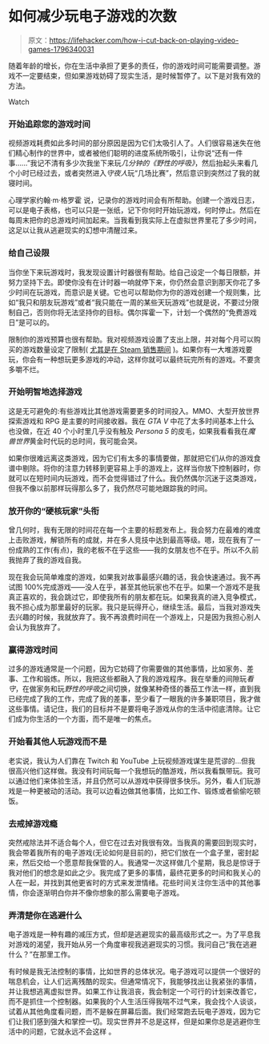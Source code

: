 # 如何减少玩电子游戏的次数

> 原文：<https://lifehacker.com/how-i-cut-back-on-playing-video-games-1796340031>

随着年龄的增长，你在生活中承担了更多的责任，你的游戏时间可能需要调整。游戏不一定要结束，但如果游戏妨碍了现实生活，是时候暂停了。以下是对我有效的方法。

Watch

### **开始追踪您的游戏时间**

视频游戏耗费如此多时间的部分原因是因为它们太吸引人了。人们很容易迷失在他们精心制作的世界中，或者被他们聪明的进度系统所吸引，让你说“还有一件事……”我记不清有多少次我坐下来玩*几分钟的《野性的呼吸》*，然后抬起头来看几个小时已经过去，或者突然进入*守夜人*玩“几场比赛”，然后意识到突然过了我的就寝时间。

心理学家约翰·m·格罗霍 说，记录你的游戏时间会有所帮助。创建一个游戏日志，可以是电子表格，也可以只是一张纸，记下你何时开始玩游戏，何时停止。然后在每周末把你的总游戏时间加起来。当我看到我实际上在虚拟世界里花了多少时间，这足以让我从逃避现实的幻想中清醒过来。

### **给自己设限**

当你坐下来玩游戏时，我发现设置计时器很有帮助。给自己设定一个每日限额，并努力坚持下去。即使你没有在计时器一响就停下来，你仍然会意识到那天你花了多少时间在玩游戏，而意识是关键。它也可以帮助你为你的游戏创建一个规则集，比如“我只和朋友玩游戏”或者“我只能在一周的某些天玩游戏”也就是说，不要过分限制自己，否则你将无法坚持你的目标。偶尔挥霍一下，计划一个偶然的“免费游戏日”是可以的。

限制你的游戏预算也很有帮助。我对视频游戏设置了支出上限，并对每个月可以购买的游戏数量设定了限制( [尤其是在 Steam 销售期间](https://lifehacker.com/how-to-finally-beat-the-unfinished-games-in-your-never-1691789842) )。如果你有一大堆游戏要玩，你会有一种想玩更多游戏的冲动，这样你就可以最终玩完所有的游戏。不要贪多嚼不烂。

### **开始明智地选择游戏**

这是无可避免的:有些游戏比其他游戏需要更多的时间投入。MMO、大型开放世界探索游戏和 RPG 是主要的时间接收器。我在 *GTA V* 中花了太多时间基本上什么也没做，在近 40 个小时里几乎没有触及 *Persona 5* 的皮毛，如果我看看我在*魔兽世界*黄金时代玩的总时间，我可能会哭。

如果你很难远离这类游戏，因为它们有太多的事情要做，那就把它们从你的游戏食谱中剔除。将你的注意力转移到更容易上手的游戏上，这样当你放下控制器时，你就可以在短时间内玩游戏，而不会觉得错过了什么。我仍然偶尔沉迷于这类游戏，但我不像以前那样玩得那么多了，我仍然尽可能地跟踪我的时间。

### **放开你的“硬核玩家”头衔**

曾几何时，我有无限的时间花在每一个主要的标题发布上。我会努力在最难的难度上击败游戏，解锁所有的成就，并在多人竞技中达到最高等级。嗯，现在我有了一份成熟的工作(有点)，我的老板不在乎这些——我的女朋友也不在乎。所以不久前我抛弃了我的游戏自我。

现在我会玩简单难度的游戏，如果我对故事最感兴趣的话，我会快速通过。我不再试图 100%完成游戏——没人在乎，甚至其他玩家也不在乎。如果一个游戏不是我真正喜欢的，我会跳过它，即使我所有的朋友都在玩。如果我真的进入竞争模式，我不担心成为那里最好的玩家。我只是玩得开心，继续生活。最后，当我对游戏失去兴趣的时候，我就放弃了。我不再浪费时间在一个游戏上，只是因为我担心别人会认为我放弃了。

### **赢得游戏时间**

过多的游戏通常是一个问题，因为它妨碍了你需要做的其他事情，比如家务、差事、工作和锻炼。所以，我把这些都融入了我的游戏程序。我在举重的间隙玩*看守*，在做家务和玩*野性的呼吸*之间切换，就像某种奇怪的番茄工作法一样，直到我已经完成了我的工作，完成了我的差事，至少看了一眼我的许多兼职项目，我才做这些事情。请记住，我们的目标并不是要将电子游戏从你的生活中彻底清除。让它们成为你生活的一个方面，而不是唯一的焦点。

### **开始看其他人玩游戏而不是**

老实说，我认为人们靠在 Twitch 和 YouTube 上玩视频游戏谋生是荒谬的…但我很高兴他们这样做。我没有时间玩每一个我想玩的酷游戏，所以我看飘带玩。我可以通过他们来体验生活，并且仍然可以从游戏中获得很多快乐。另外，看人们玩游戏是一种更被动的活动。我可以边看边做其他事情，比如工作、锻炼或者偷偷吃顿饭。

### **去戒掉游戏瘾**

突然戒除法并不适合每个人，但它在过去对我很有效。当我真的需要回到现实时，我会带着我所有的电子游戏(无论如何是目前的)，把它们放在一个盒子里，密封起来，然后交给一个愿意帮我保管的人。我通常一次这样做几个星期，我总是惊讶于我对他们的想念是如此之少。我完成了更多的事情，最终花更多的时间和我关心的人在一起，并找到其他更省时的方式来发泄情绪。花些时间关注你生活中的其他事情，你会逐渐明白你并不像你想象的那么需要电子游戏。

### **弄清楚你在逃避什么**

电子游戏是一种有趣的减压方式，但却是逃避现实的最高级形式之一。为了平息我对游戏的渴望，我开始从另一个角度审视我逃避现实的习惯。我问自己“我在逃避什么？”在那里工作。

有时候是我无法控制的事情，比如世界的总体状况。电子游戏可以提供一个很好的喘息机会，让人们远离残酷的现实。但通常情况下，我能够找出让我紧张的事情，并让我想逃离虚拟世界。如果工作让我沮丧，我会制定一个可行的计划来改善它，而不是抓住一个控制器。如果我的个人生活压得我喘不过气来，我会找个人谈谈，试着从其他角度看问题，而不是躲在屏幕后面。我们经常跑去玩电子游戏，因为它们让我们感到强大和掌控一切。现实世界并不总是这样，但是如果你总是逃避你生活中的问题，它就永远不会这样 。